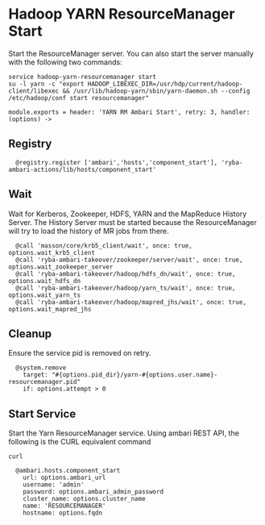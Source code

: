 
# Hadoop YARN ResourceManager Start

Start the ResourceManager server. You can also start the server manually with the
following two commands:

```
service hadoop-yarn-resourcemanager start
su -l yarn -c "export HADOOP_LIBEXEC_DIR=/usr/hdp/current/hadoop-client/libexec && /usr/lib/hadoop-yarn/sbin/yarn-daemon.sh --config /etc/hadoop/conf start resourcemanager"
```

    module.exports = header: 'YARN RM Ambari Start', retry: 3, handler: (options) ->

## Registry

      @registry.register ['ambari','hosts','component_start'], 'ryba-ambari-actions/lib/hosts/component_start'

## Wait

Wait for Kerberos, Zookeeper, HDFS, YARN and the MapReduce History Server. The
History Server must be started because the ResourceManager will try to load
the history of MR jobs from there.

      @call 'masson/core/krb5_client/wait', once: true, options.wait_krb5_client
      @call 'ryba-ambari-takeover/zookeeper/server/wait', once: true, options.wait_zookeeper_server
      @call 'ryba-ambari-takeover/hadoop/hdfs_dn/wait', once: true, options.wait_hdfs_dn
      @call 'ryba-ambari-takeover/hadoop/yarn_ts/wait', once: true, options.wait_yarn_ts
      @call 'ryba-ambari-takeover/hadoop/mapred_jhs/wait', once: true, options.wait_mapred_jhs

## Cleanup

Ensure the service pid is removed on retry.

      @system.remove
        target: "#{options.pid_dir}/yarn-#{options.user.name}-resourcemanager.pid"
        if: options.attempt > 0

## Start Service

Start the Yarn ResourceManager service. Using ambari REST API, the following is the
CURL equivalent command

```
curl 
```

      @ambari.hosts.component_start
        url: options.ambari_url
        username: 'admin'
        password: options.ambari_admin_password
        cluster_name: options.cluster_name
        name: 'RESOURCEMANAGER'
        hostname: options.fqdn
